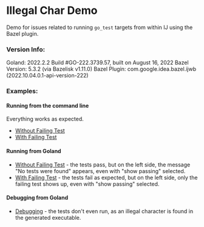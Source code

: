 # Illegal Char Demo

Demo for issues related to running `go_test` targets from within IJ using the Bazel plugin.

### Version Info:

Goland: 2022.2.2 Build #GO-222.3739.57, built on August 16, 2022
Bazel Version: 5.3.2 (via Bazelisk v1.11.0)
Bazel Plugin: com.google.idea.bazel.ijwb (2022.10.04.0.1-api-version-222)


### Examples:

#### Running from the command line

Everything works as expected.

* [Without Failing Test](screenshots/terminal-passing.png)
* [With Failing Test](screenshots/terminal-failing.png)

#### Running from Goland

* [Without Failing Test](screenshots/run-ij-passing.png) - the tests pass, but on the left side, 
  the message "No tests were found" appears, even with "show passing" selected.
* [With Failing Test](screenshots/run-ij-failing.png) - the tests fail as expected, but on the 
  left side, only the failing test shows up, even with "show passing" selected.

#### Debugging from Goland
* [Debugging](screenshots/debug-ij.png) - the tests don't even run, as an illegal character
is found in the generated executable.



